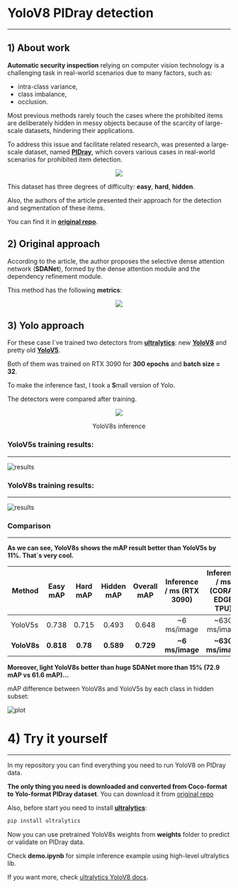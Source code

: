 # YoloV8 PIDray detection
---


## **1) About work**
 
 **Automatic security inspection** relying on computer vision technology is a challenging task in real-world scenarios due to many factors, such as: 
 * intra-class variance, 
 * class imbalance,
 * occlusion. 
 
 Most previous methods rarely touch the cases where the prohibited items are deliberately hidden in messy objects because of the scarcity of large-scale datasets, hindering their applications. 
 
 To address this issue and facilitate related research, was presented a large-scale dataset, named [**PIDray**](https://arxiv.org/pdf/2211.10763.pdf), which covers various cases in real-world scenarios for prohibited item detection.
 
 
 <p align="center">
  <img src="https://user-images.githubusercontent.com/69139386/219473437-8500eccb-b761-4e85-b538-e4ac3b8d642b.png">
</p>

This dataset has three degrees of difficulty: **easy**, **hard**, **hidden**.

Also, the authors of the article presented their approach for the detection and segmentation of these items.

You can find it in [**original repo**](https://github.com/bywang2018/security-dataset).

## **2) Original approach**

According to the article, the author proposes the selective dense attention network (**SDANet**), formed by the dense attention module and the dependency refinement module.

This method has the following **metrics**:

<p align="center">
  <img src="https://user-images.githubusercontent.com/69139386/219476130-2d2f9921-a55d-49b8-8f55-8cc3e416b6b0.png">
</p>


## **3) Yolo approach**

For these case I`ve trained two detectors from [**ultralytics**](https://ultralytics.com/): new [**YoloV8**](https://github.com/ultralytics/ultralytics) and pretty old [**YoloV5**](https://github.com/ultralytics/yolov5). 

Both of them was trained on RTX 3090 for **300 epochs** and **batch size = 32**. 

To make the inference fast, I took a **S**mall version of Yolo.

The detectors were compared after training.

 <p align="center">
  <img src="https://user-images.githubusercontent.com/69139386/219468798-46598e11-0c0a-4985-b5ae-fc65468efca2.gif">
</p>

<p align="center">
  YoloV8s inference 
</p>


### **YoloV5s training results:**
---

![results](https://user-images.githubusercontent.com/69139386/219479548-a2d5020d-663a-4e0b-9371-958e47f49f4a.png)

### **YoloV8s training results:**
---
![results](https://user-images.githubusercontent.com/69139386/219482323-fe2e5770-ee79-422d-8093-e91f444657f4.png)

### **Comparison**
---

**As we can see, YoloV8s shows the mAP result better than YoloV5s by 11%. That`s very cool.**

| Method  | Easy mAP| Hard mAP|Hidden mAP|Overall mAP| Inference / ms (RTX 3090)| Inference / ms (CORAL EDGE TPU)|
| ------------- | :---:  |:---:  |:---:  |:---:  |:---:  | :---:  |
| YoloV5s  | 0.738  |0.715  |0.493  | 0.648  |~6 ms/image | ~630 ms/image |
| **YoloV8s**  | **0.818**  |**0.78**  |**0.589**  |**0.729**  |**~6 ms/image**  | **~630 ms/image**  |

**Moreover, light YoloV8s better than huge SDANet more than 15% (72.9 mAP vs 61.6 mAP)...**

mAP difference between YoloV8s and YoloV5s by each class in hidden subset:

![plot](https://user-images.githubusercontent.com/69139386/219493557-5150055d-b542-4f6f-a826-c59697295304.png)

# 4) Try it yourself
---
In my repository you can find everything you need to run YoloV8 on PIDray data. 

**The only thing you need is downloaded and converted from Coco-format to Yolo-format PIDray dataset**. You can download it from [original repo](https://github.com/bywang2018/security-dataset)

Also, before start you need to install [**ultralytics**](https://github.com/ultralytics/ultralytics):
```Python
pip install ultralytics
```
Now you can use pretrained YoloV8s weights from **weights** folder to predict or validate on PIDray data.

Check **demo.ipynb** for simple inference example using high-level ultralytics lib. 

If you want more, check [ultralytics YoloV8 docs](https://docs.ultralytics.com/).
